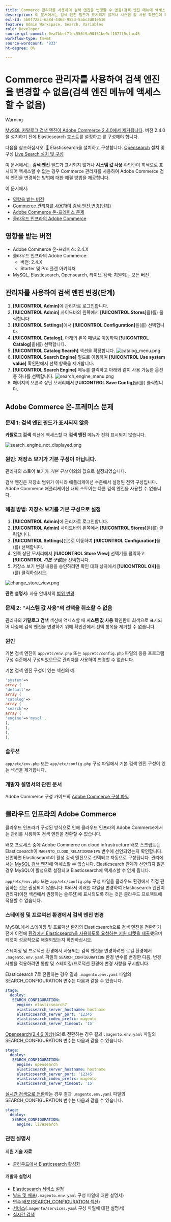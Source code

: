 ```yaml
---
title: Commerce 관리자를 사용하여 검색 엔진을 변경할 수 없음(검색 엔진 메뉴에 액세스할 수 없음)
description: 이 문서에서는 검색 엔진 필드가 표시되지 않거나 시스템 값 사용 확인란이 회색으로 비활성화되어 액세스할 수 없는 경우 Commerce 관리를 사용하여 Adobe Commerce 검색 엔진을 변경하는 방법에 대한 해결 방법을 제공합니다.
exl-id: 5b0f728c-6a8d-446d-9553-5abc3d01e516
feature: Admin Workspace, Search, Variables
role: Developer
source-git-commit: 0ea7bbef7fec556f9a90151be9cf1077f5cfac45
workflow-type: tm+mt
source-wordcount: '833'
ht-degree: 0%

---
```


# Commerce 관리자를 사용하여 검색 엔진을 변경할 수 없음(검색 엔진 메뉴에 액세스할 수 없음)

>[!WARNING]
>
> [MySQL 카탈로그 검색 엔진이 Adobe Commerce 2.4.0에서 제거됩니다](/help/announcements/adobe-commerce-announcements/mysql-catalog-search-engine-will-be-removed-in-magento-2-4-0.md). 버전 2.4.0을 설치하기 전에 Elasticsearch 호스트를 설정하고 를 구성해야 합니다.
> 
> 다음을 참조하십시오.
> [&#128279;](https://experienceleague.adobe.com/ko/docs/commerce-cloud-service/user-guide/configure/service/elasticsearch) Elasticsearch을 설치하고 구성합니다.
> [Opensearch](https://experienceleague.adobe.com/ko/docs/commerce-cloud-service/user-guide/configure/service/opensearch) 설치 및 구성
> [Live Search 설치 및 구성](https://experienceleague.adobe.com/ko/docs/commerce-merchant-services/live-search/install)

이 문서에서는 **검색 엔진** 필드가 표시되지 않거나 **시스템 값 사용** 확인란이 회색으로 표시되어 액세스할 수 없는 경우 Commerce 관리자를 사용하여 Adobe Commerce 검색 엔진을 변경하는 방법에 대한 해결 방법을 제공합니다.

이 문서에서:

* [영향을 받는 버전](#affected-versions)
* [Commerce 관리자를 사용하여 검색 엔진 변경(단계)](#change-search-engine-using-magento-admin-steps)
* [Adobe Commerce 온-프레미스 문제](#magento-commerce-on-premise)
* [클라우드 인프라의 Adobe Commerce](#magento-commerce-cloud)

## 영향을 받는 버전

* Adobe Commerce 온-프레미스: 2.4.X
* 클라우드 인프라의 Adobe Commerce:
   * 버전: 2.4.X
   * Starter 및 Pro 플랜 아키텍처
* MySQL, Elasticsearch, Opensearch, 라이브 검색: 지원되는 모든 버전

## 관리자를 사용하여 검색 엔진 변경(단계)

1. **[!UICONTROL Admin]**&#x200B;에 관리자로 로그인합니다.
1. **[!UICONTROL Admin]** 사이드바의 왼쪽에서 **[!UICONTROL Stores]**&#x200B;을(를) 클릭합니다.
1. **[!UICONTROL Settings]**&#x200B;에서 **[!UICONTROL Configuration]**&#x200B;을(를) 선택합니다.
1. **[!UICONTROL Catalog],** 아래의 왼쪽 패널로 이동하여 **[!UICONTROL Catalog]**&#x200B;을(를) 선택합니다.
1. **[!UICONTROL Catalog Search]** 섹션을 확장합니다.    ![catalog_menu.png](assets/catalog_menu.png)
1. **[!UICONTROL Search Engine]** 필드로 이동하여 **[!UICONTROL Use system value]** 확인란에서 선택 항목을 제거합니다.
1. **[!UICONTROL Search Engine]** 메뉴를 클릭하고 아래와 같이 사용 가능한 옵션 중 하나를 선택합니다.    ![search_engine_menu.png](assets/search_engine_menu.png)
1. 페이지의 오른쪽 상단 모서리에서 **[!UICONTROL Save Config]**&#x200B;을(를) 클릭합니다.

## Adobe Commerce 온-프레미스 문제

### 문제 1: 검색 엔진 필드가 표시되지 않음

**카탈로그 검색** 섹션에 액세스할 때 **검색 엔진** 메뉴가 전혀 표시되지 않습니다.

![search_engine_not_displayed.png](assets/search_engine_not_displayed.png)

### 원인: 저장소 보기가 기본 구성이 아닙니다.

관리자의 스토어 보기가 *기본 구성* 이외의 값으로 설정되었습니다.

검색 엔진은 저장소 범위가 아니라 애플리케이션 수준에서 설정된 전역 구성입니다. Adobe Commerce 애플리케이션 내의 스토어는 다른 검색 엔진을 사용할 수 없습니다.

### 해결 방법: 저장소 보기를 기본 구성으로 설정

1. **[!UICONTROL Admin]**&#x200B;에 관리자로 로그인합니다.
1. **[!UICONTROL Admin]** 사이드바의 왼쪽에서 **[!UICONTROL Stores]**&#x200B;을(를) 클릭합니다.
1. **[!UICONTROL Settings]**(으)로 이동하여 **[!UICONTROL Configuration]**&#x200B;을(를) 선택합니다.
1. 왼쪽 상단 모서리에서 **[!UICONTROL Store View]** 선택기를 클릭하고 **[!UICONTROL *기본 구성&#x200B;*]**&#x200B;을 선택합니다.
1. 저장소 보기 변경 내용을 승인하려면 확인 대화 상자에서 **[!UICONTROL OK]**&#x200B;을(를) 클릭하십시오.

![change_store_view.png](assets/change_store_view.png)

**관련 설명서:** 사용 안내서의 [범위 변경](https://experienceleague.adobe.com/docs/commerce-admin/config/scope-change.html?lang=ko#set-the-scope).

### 문제 2: &quot;시스템 값 사용&quot;의 선택을 취소할 수 없음

관리자의 **카탈로그 검색** 섹션에 액세스할 때 **시스템 값 사용** 확인란이 회색으로 표시되어 나중에 검색 엔진을 변경하기 위해 확인란에서 선택 항목을 제거할 수 없습니다.

### 원인

기본 검색 엔진이 `app/etc/env.php` 또는 `app/etc/config.php` 파일의 응용 프로그램 구성 수준에서 구성되었으므로 관리자를 사용하여 변경할 수 없습니다.

기본 검색 엔진 구성이 있는 섹션의 예:

```php
'system'=>
array (
'default'=>
array (
'catalog'=>
array (
'search'=>
array (
'engine'=>'mysql',
),
),
),
),
```

### 솔루션

`app/etc/env.php` 또는 `app/etc/config.php` 구성 파일에서 기본 검색 엔진 구성이 있는 섹션을 제거합니다.

### 개발자 설명서의 관련 문서

Adobe Commerce 구성 가이드의 [Adobe Commerce 구성 파일](https://experienceleague.adobe.com/docs/commerce-operations/configuration-guide/files/deployment-files.html?lang=ko)

## 클라우드 인프라의 Adobe Commerce

클라우드 인프라가 구성된 방식으로 인해 클라우드 인프라의 Adobe Commerce에서는 관리를 사용하여 검색 엔진을 전환할 수 없습니다.

배포 프로세스 중에 Adobe Commerce on cloud infrastructure 배포 스크립트는 Elasticsearch이 `MAGENTO_CLOUD_RELATIONSHIPS` 변수에 선언되었는지 확인합니다. 선언하면 Elasticsearch이 활성 검색 엔진으로 선택되고 자동으로 구성됩니다. 관리에서는 [MySQL 검색 엔진](/help/announcements/adobe-commerce-announcements/mysql-catalog-search-engine-will-be-removed-in-magento-2-4-0.md)에 액세스할 수 없습니다. Elasticsearch 관계가 선언되지 않은 경우 MySQL이 활성으로 설정되고 Elasticsearch에 액세스할 수 없게 됩니다.

`app/etc/env.php` 또는 `app/etc/config.php` 구성 파일을 클라우드 환경에서 직접 편집하는 것은 권장되지 않습니다. 따라서 이러한 파일을 변경하여 Elasticsearch 엔진이 관리자(이전 섹션에서 권장하는 솔루션)에 표시되도록 하는 것은 클라우드 프로젝트에 적용할 수 없습니다.

### 스테이징 및 프로덕션 환경에서 검색 엔진 변경

MySQL에서 스테이징 및 프로덕션 환경의 Elasticsearch으로 검색 엔진을 전환하기 전에 이전에 [환경에서 Elasticsearch을 사용하도록 요청하는 지원 티켓을 제출](/help/help-center-guide/help-center/magento-help-center-user-guide.md#submit-ticket)했으며 티켓이 성공적으로 해결되었는지 확인하십시오.

스테이징 및 프로덕션 환경에서 사용되는 검색 엔진을 변경하려면 로컬 환경에서 `.magento.env.yaml` 파일의 `SEARCH_CONFIGURATION` 환경 변수를 변경한 다음, 변경 사항을 적용하려면 통합 및 스테이징/프로덕션 환경에 변경 사항을 푸시합니다.

Elasticsearch 7로 전환하는 경우 결과 `.magento.env.yaml` 파일의 SEARCH\_CONFIGURATION 변수는 다음과 같을 수 있습니다.

```yaml
stage:
  deploy:
   SEARCH_CONFIGURATION:
     engine: elasticsearch7
     elasticsearch_server_hostname: hostname
     elasticsearch_server_port: '12345'
     elasticsearch_index_prefix: magento
     elasticsearch_server_timeout: '15'
```

[Opensearch(2.4.6 이상)](https://experienceleague.adobe.com/ko/docs/commerce-knowledge-base/kb/troubleshooting/elasticsearch/search-engine-shown-elasticsearch-despite-open-search)(으)로 전환하는 경우 결과 `.magento.env.yaml` 파일의 SEARCH\_CONFIGURATION 변수는 다음과 같을 수 있습니다.

```yaml
stage:
  deploy:
   SEARCH_CONFIGURATION:
     engine: opensearch
     elasticsearch_server_hostname: hostname
     elasticsearch_server_port: '12345'
     elasticsearch_index_prefix: magento
     elasticsearch_server_timeout: '15'
```

[실시간 검색으로 전환](https://experienceleague.adobe.com/ko/docs/commerce-knowledge-base/kb/troubleshooting/miscellaneous/error-opensearch-search-engine-doesnt-exist-falling-back-to-livesearch)하는 경우 결과 `.magento.env.yaml` 파일의 SEARCH\_CONFIGURATION 변수는 다음과 같을 수 있습니다.

```yaml
stage:
  deploy:
   SEARCH_CONFIGURATION:
     engine: livesearch
```

### 관련 설명서

#### 지원 기술 자료

* [클라우드에서 Elasticsearch 활성화](/help/how-to/general/enable-elasticsearch-on-cloud.md)

#### 개발자 설명서

* [Elasticsearch 서비스 설정](https://experienceleague.adobe.com/docs/commerce-cloud-service/user-guide/configure/service/elasticsearch.html?lang=ko)
* [빌드 및 배포](https://experienceleague.adobe.com/docs/commerce-cloud-service/user-guide/configure/env/configure-env-yaml.html?lang=ko)(`.magento.env.yaml` 구성 파일에 대한 설명서)
* [변수 배포](https://experienceleague.adobe.com/docs/commerce-cloud-service/user-guide/configure/env/stage/variables-deploy.html?lang=ko)([SEARCH\_CONFIGURATION 섹션](https://experienceleague.adobe.com/docs/commerce-cloud-service/user-guide/configure/env/stage/variables-deploy.html?lang=ko#search_configuration))
* [서비스](https://experienceleague.adobe.com/docs/commerce-cloud-service/user-guide/configure/service/services-yaml.html?lang=ko)(`.magento/services.yaml` 구성 파일에 대한 설명서)
* [실시간 검색](https://experienceleague.adobe.com/ko/docs/commerce-merchant-services/live-search/overview)
